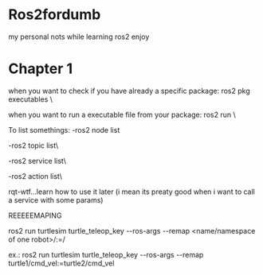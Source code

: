 # Ros2fordumb
my personal nots while learning ros2
enjoy
# Chapter 1
when you want to check if you have already a specific package: ros2 pkg executables <name of the package>\\

when you want to run a executable file from your package: ros2 run <package name> <file name>\\

To list somethings:
-ros2 node list
  
-ros2 topic list\\
  
-ros2 service list\\
  
-ros2 action list\\

rqt-wtf...learn how to use it later (i mean its preaty good when i want to call a service with some params)

REEEEEMAPING

ros2 run turtlesim turtle_teleop_key --ros-args --remap <name/namespace of one robot>/<his topic>:=<second robot>/<same topic>

ex.: ros2 run turtlesim turtle_teleop_key --ros-args --remap turtle1/cmd_vel:=turtle2/cmd_vel


